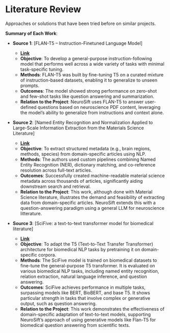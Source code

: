 # Literature Review

Approaches or solutions that have been tried before on similar projects.

**Summary of Each Work**:

- **Source 1**: [FLAN-T5 – Instruction-Finetuned Language Model]

  - **[Link](https://arxiv.org/pdf/2210.11416)**
  - **Objective**: To develop a general-purpose instruction-following model that performs well across a wide variety of tasks with minimal task-specific tuning.
  - **Methods**: FLAN-T5 was built by fine-tuning T5 on a curated mixture of instruction-based datasets, enabling it to generalize to unseen prompts.
  - **Outcomes**: The model showed strong performance on zero-shot and few-shot tasks like question answering and summarization.
  - **Relation to the Project**: NeuroSift uses FLAN-T5 to answer user-defined questions based on neuroscience PDF content, leveraging the model’s ability to generalize from instructions and context alone.

- **Source 2**: [Named Entity Recognition and Normalization Applied to Large-Scale Information Extraction from the Materials Science Literature]

  - **[Link](https://pubs.acs.org/doi/10.1021/acs.jcim.9b00470)**
  - **Objective**: To extract structured metadata (e.g., brain regions, methods, species) from domain-specific articles using NLP.
  - **Methods**:  The authors used custom pipelines combining Named Entity Recognition (NER), dictionary matching, and co-reference resolution across full-text articles.
  - **Outcomes**: Successfully created machine-readable material science metadata across thousands of articles, significantly aiding downstream search and retrieval.
  - **Relation to the Project**: This work, although done with Material Science literature, illustrates the demand and feasibility of extracting data from domain-specific articles. NeuroSift extends this with a question-answering paradigm using a general LLM for neuroscience litterature.

- **Source 3**: [SciFive: a text-to-text transformer model for biomedical literature]

  - **[Link](https://arxiv.org/abs/2106.03598)**
  - **Objective**: To adapt the T5 (Text-to-Text Transfer Transformer) architecture for biomedical NLP tasks by pretraining it on domain-specific corpora.
  - **Methods**: The SciFive model is trained on biomedical datasets to fine-tune the general-purpose T5 transformer. It is evaluated on various biomedical NLP tasks, including named entity recognition, relation extraction, natural language inference, and question answering.
  - **Outcomes**: SciFive achieves performance in multiple tasks, surpassing models like BERT, BioBERT, and base T5. It shows particular strength in tasks that involve complex or generative output, such as question answering.
  - **Relation to the Project**: This work demonstrates the effectiveness of domain-specific adaptation of text-to-text models, supporting NeuroSift’s approach of using generative models like Flan-T5 for biomedical question answering from scientific texts.
